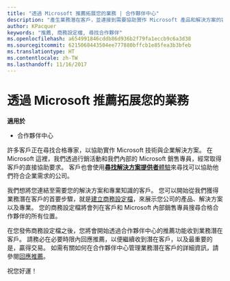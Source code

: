 ```yaml
---
title: "透過 Microsoft 推薦拓展您的業務 | 合作夥伴中心"
description: "產生業務潛在客戶，並連接到需要協助實作 Microsoft 產品和解決方案的客戶。"
author: KPacquer
keywords: "推薦, 商務設定檔, 尋找合作夥伴"
ms.openlocfilehash: a654991846cddb86d936b2f79fa1eccb9c6a3d38
ms.sourcegitcommit: 6215068443504ee777880bffcb1e85fea3b3bfeb
ms.translationtype: HT
ms.contentlocale: zh-TW
ms.lasthandoff: 11/16/2017
---
```

<!-- FWLink:  https://go.microsoft.com/fwlink/?linkid=849775 (top of page) -->

# <a name="grow-your-business-with-referrals-from-microsoft"></a>透過 Microsoft 推薦拓展您的業務

**適用於**

-  合作夥伴中心

許多客戶正在尋找合格專家，以協助實作 Microsoft 技術與企業解決方案。 在 Microsoft 這裡，我們透過行銷活動和我們內部的 Microsoft 銷售專員，經常取得客戶的直接協助要求。 客戶也會使用[**尋找解決方案提供者**體驗](https://www.microsoft.com/solution-providers/search)來尋找可以協助他們符合企業需求的公司。 

我們想將您連結至需要您的解決方案和專業知識的客戶。 您可以開始從我們獲得業務潛在客戶的首要步驟，就是[建立商務設定檔](create-a-marketing-profile.md)，來展示您公司的產品、解決方案以及專業。 您的商務設定檔將會列在客戶和 Microsoft 內部銷售專員搜尋合格合作夥伴的所有位置。 

 在您發佈商務設定檔之後，您將會開始透過合作夥伴中心的推薦功能收到業務潛在客戶。 請務必在必要時限內回應推薦，以便繼續收到潛在客戶，以及最重要的是，贏得交易。 如需有關如何在合作夥伴中心管理業務潛在客戶的詳細資訊，請參閱[回應推薦](responding-to-referrals.md)。  

祝您好運！

<!-- 
*  [Analyze your business profile](analyze-your-marketing-profile.md) Regularly review and optimize your business profile to make sure you’re getting in front of your target customers.
-->
